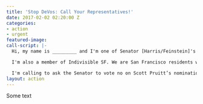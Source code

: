 ```yaml
---
title: 'Stop DeVos: Call Your Representatives!'
date: 2017-02-02 02:20:00 Z
categories:
- action
- urgent
featured-image: 
call-script: |-
  Hi, my name is _________ and I'm one of Senator [Harris/Feinstein]'s constituents. My zip code is ______.

  I'm also a member of Indivisible SF. We are San Francisco residents who oppose Trump's agenda.

  I'm calling to ask the Senator to vote no on Scott Pruitt’s nomination for the EPA. I am concerned about the harm to California's environment if he were to limit our ability to regulate greenhouse gases and auto emissions. A person who doesn't agree that human activity is the primary cause of global warming isn't someone I want in charge of the EPA.
layout: action
---
```


Some text